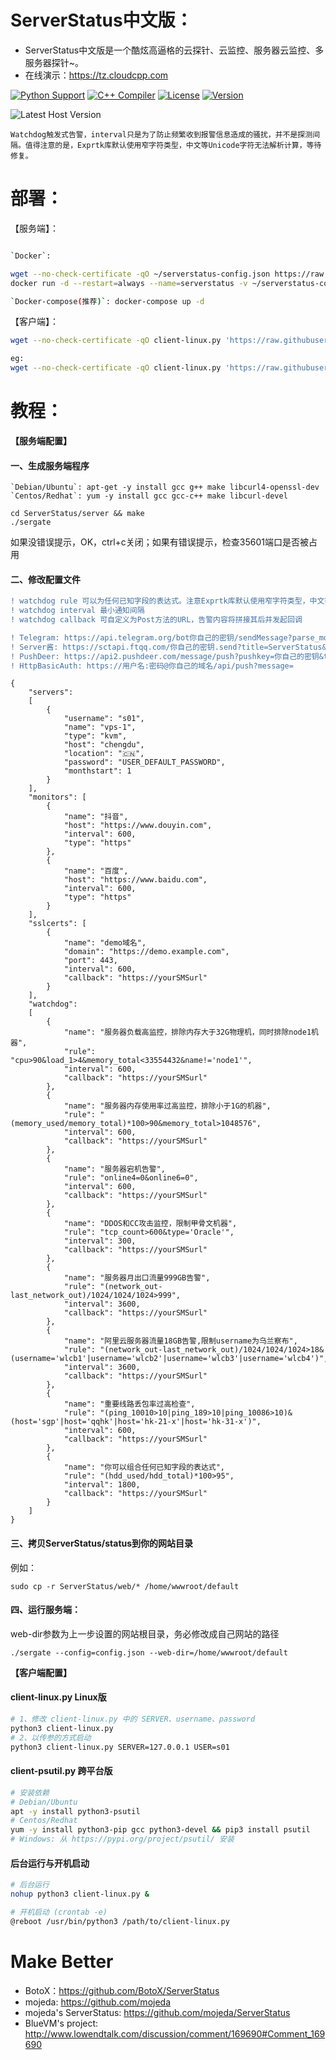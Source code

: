# ServerStatus中文版：   

* ServerStatus中文版是一个酷炫高逼格的云探针、云监控、服务器云监控、多服务器探针~。
* 在线演示：https://tz.cloudcpp.com    

[![Python Support](https://img.shields.io/badge/python-3.6%2B%20-blue.svg)](https://github.com/cppla/ServerStatus)
[![C++ Compiler](http://img.shields.io/badge/C++-GNU-blue.svg?style=flat&logo=cplusplus)](https://github.com/cppla/ServerStatus)
[![License](https://img.shields.io/badge/license-MIT-4EB1BA.svg?style=flat-square)](https://github.com/cppla/ServerStatus)
[![Version](https://img.shields.io/badge/Version-Build%201.1.7-red)](https://github.com/cppla/ServerStatus)

![Latest Host Version](https://dl.cpp.la/Archive/serverstatus_1_1_7.png)

`Watchdog触发式告警，interval只是为了防止频繁收到报警信息造成的骚扰，并不是探测间隔。值得注意的是，Exprtk库默认使用窄字符类型，中文等Unicode字符无法解析计算，等待修复。 `    
    

# 部署：

【服务端】：
```bash

`Docker`:     

wget --no-check-certificate -qO ~/serverstatus-config.json https://raw.githubusercontent.com/cppla/ServerStatus/master/server/config.json && mkdir ~/serverstatus-monthtraffic    
docker run -d --restart=always --name=serverstatus -v ~/serverstatus-config.json:/ServerStatus/server/config.json -v ~/serverstatus-monthtraffic:/usr/share/nginx/html/json -p 80:80 -p 35601:35601 cppla/serverstatus:latest     

`Docker-compose(推荐)`: docker-compose up -d
```

【客户端】：
```bash
wget --no-check-certificate -qO client-linux.py 'https://raw.githubusercontent.com/cppla/ServerStatus/master/clients/client-linux.py' && nohup python3 client-linux.py SERVER={$SERVER} USER={$USER} PASSWORD={$PASSWORD} >/dev/null 2>&1 &

eg:
wget --no-check-certificate -qO client-linux.py 'https://raw.githubusercontent.com/cppla/ServerStatus/master/clients/client-linux.py' && nohup python3 client-linux.py SERVER=45.79.67.132 USER=s04  >/dev/null 2>&1 &
```


# 教程：     
   
**【服务端配置】**           
          
#### 一、生成服务端程序              
```
`Debian/Ubuntu`: apt-get -y install gcc g++ make libcurl4-openssl-dev
`Centos/Redhat`: yum -y install gcc gcc-c++ make libcurl-devel

cd ServerStatus/server && make
./sergate
```
如果没错误提示，OK，ctrl+c关闭；如果有错误提示，检查35601端口是否被占用    

#### 二、修改配置文件         
```diff
! watchdog rule 可以为任何已知字段的表达式。注意Exprtk库默认使用窄字符类型，中文等Unicode字符无法解析计算，等待修复       
! watchdog interval 最小通知间隔
! watchdog callback 可自定义为Post方法的URL，告警内容将拼接其后并发起回调    

! Telegram: https://api.telegram.org/bot你自己的密钥/sendMessage?parse_mode=HTML&disable_web_page_preview=true&chat_id=你自己的标识&text=
! Server酱: https://sctapi.ftqq.com/你自己的密钥.send?title=ServerStatus&desp=
! PushDeer: https://api2.pushdeer.com/message/push?pushkey=你自己的密钥&text=
! HttpBasicAuth: https://用户名:密码@你自己的域名/api/push?message=
```

```
{
	"servers":
	[
		{
			"username": "s01",
			"name": "vps-1",
			"type": "kvm",
			"host": "chengdu",
			"location": "🇨🇳",
			"password": "USER_DEFAULT_PASSWORD",
			"monthstart": 1
		}
	],
	"monitors": [
		{
			"name": "抖音",
			"host": "https://www.douyin.com",
			"interval": 600,
			"type": "https"
		},
		{
			"name": "百度",
			"host": "https://www.baidu.com",
			"interval": 600,
			"type": "https"
		}
	],
	"sslcerts": [
		{
			"name": "demo域名",
			"domain": "https://demo.example.com",
			"port": 443,
			"interval": 600,
			"callback": "https://yourSMSurl"
		}
	],
	"watchdog":
	[
	    {
			"name": "服务器负载高监控，排除内存大于32G物理机，同时排除node1机器",
			"rule": "cpu>90&load_1>4&memory_total<33554432&name!='node1'",
			"interval": 600,
			"callback": "https://yourSMSurl"
		},
		{
            "name": "服务器内存使用率过高监控，排除小于1G的机器",
            "rule": "(memory_used/memory_total)*100>90&memory_total>1048576",
            "interval": 600,
            "callback": "https://yourSMSurl"
        },
        {
            "name": "服务器宕机告警",
            "rule": "online4=0&online6=0",
            "interval": 600,
            "callback": "https://yourSMSurl"
        },
		{
            "name": "DDOS和CC攻击监控，限制甲骨文机器",
            "rule": "tcp_count>600&type='Oracle'",
            "interval": 300,
            "callback": "https://yourSMSurl"
        },
		{
			"name": "服务器月出口流量999GB告警",
			"rule": "(network_out-last_network_out)/1024/1024/1024>999",
			"interval": 3600,
			"callback": "https://yourSMSurl"
		},
		{
			"name": "阿里云服务器流量18GB告警,限制username为乌兰察布",
			"rule": "(network_out-last_network_out)/1024/1024/1024>18&(username='wlcb1'|username='wlcb2'|username='wlcb3'|username='wlcb4')",
			"interval": 3600,
			"callback": "https://yourSMSurl"
		},
		{
			"name": "重要线路丢包率过高检查",
			"rule": "(ping_10010>10|ping_189>10|ping_10086>10)&(host='sgp'|host='qqhk'|host='hk-21-x'|host='hk-31-x')",
			"interval": 600,
			"callback": "https://yourSMSurl"
		},
		{
			"name": "你可以组合任何已知字段的表达式",
			"rule": "(hdd_used/hdd_total)*100>95",
			"interval": 1800,
			"callback": "https://yourSMSurl"
		}
	]
}          
```

#### 三、拷贝ServerStatus/status到你的网站目录        
例如：
```
sudo cp -r ServerStatus/web/* /home/wwwroot/default
```

#### 四、运行服务端：             
web-dir参数为上一步设置的网站根目录，务必修改成自己网站的路径   
```
./sergate --config=config.json --web-dir=/home/wwwroot/default   
```

**【客户端配置】**    
    
#### client-linux.py Linux版
```bash
# 1、修改 client-linux.py 中的 SERVER、username、password
python3 client-linux.py
# 2、以传参的方式启动
python3 client-linux.py SERVER=127.0.0.1 USER=s01

```

#### client-psutil.py 跨平台版
```bash
# 安装依赖
# Debian/Ubuntu
apt -y install python3-psutil
# Centos/Redhat
yum -y install python3-pip gcc python3-devel && pip3 install psutil
# Windows: 从 https://pypi.org/project/psutil/ 安装
```

#### 后台运行与开机启动
```bash
# 后台运行
nohup python3 client-linux.py &

# 开机启动 (crontab -e)
@reboot /usr/bin/python3 /path/to/client-linux.py
```

# Make Better        

* BotoX：https://github.com/BotoX/ServerStatus
* mojeda: https://github.com/mojeda 
* mojeda's ServerStatus: https://github.com/mojeda/ServerStatus
* BlueVM's project: http://www.lowendtalk.com/discussion/comment/169690#Comment_169690
